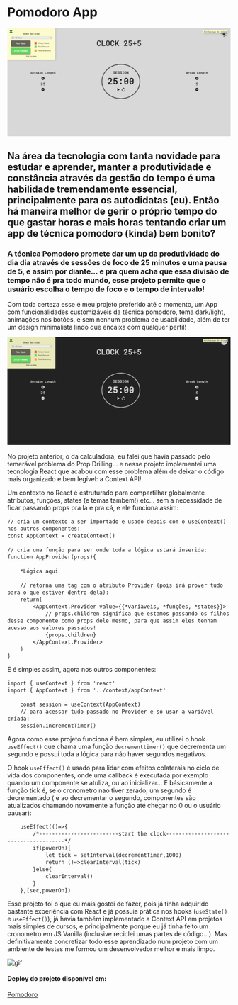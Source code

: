 # Pomodoro App

![ligth-mode](img/light-clock.png)

## Na área da tecnologia com tanta novidade para estudar e aprender, manter a produtividade e constância através da gestão do tempo é uma habilidade tremendamente essencial, principalmente para os autodidatas (eu). Então há maneira melhor de gerir o próprio tempo do que gastar horas e mais horas tentando criar um app de técnica pomodoro (kinda) bem bonito?

### A técnica Pomodoro promete dar um up da produtividade do dia dia através de sessões de foco de 25 minutos e uma pausa de 5, e assim por diante... e pra quem acha que essa divisão de tempo não é pra todo mundo, esse projeto permite que o usuário escolha o tempo de foco e o tempo de intervalo!

Com toda certeza esse é meu projeto preferido até o momento, um App com funcionalidades customizáveis da técnica pomodoro, tema dark/light, animações nos botôes, e sem nenhum problema de usabilidade, além de ter um design minimalista lindo que encaixa com qualquer perfil!

![dark-mode](img/dark-clock.png)

No projeto anterior, o da calculadora, eu falei que havia passado pelo temerável problema do Prop Drilling... e nesse projeto implementei uma tecnologia React que acabou com esse problema além de deixar o código mais organizado e bem legível: a Context API!

Um contexto no React é estruturado para compartilhar globalmente atributos, funções, states (e temas também!) etc... sem a necessidade de ficar passando props pra la e pra cá, e ele funciona assim:
```
// cria um contexto a ser importado e usado depois com o useContext() nos outros componentes:
const AppContext = createContext()

// cria uma função para ser onde toda a lógica estará inserida:
function AppProvider(props){

    *Lógica aqui

    // retorna uma tag com o atributo Provider (pois irá prover tudo para o que estiver dentro dela):
    return(
        <AppContext.Provider value={{*variaveis, *funções, *states}}>
            // props.children significa que estamos passando os filhos desse componente como props dele mesmo, para que assim eles tenham acesso aos valores passados!
            {props.children}
        </AppContext.Provider>
    )
}
```

E é simples assim, agora nos outros componentes:
```
import { useContext } from 'react'
import { AppContext } from '../context/appContext'

    const session = useContext(AppContext)
    // para acessar tudo passado no Provider e só usar a variável criada:
    session.incrementTimer()
```
Agora como esse projeto funciona é bem simples, eu utilizei o hook `useEffect()` que chama uma função `decrementtimer()` que decrementa um segundo e possui toda a lógica para não haver segundos negativos.

O hook `useEffect()` é usado para lidar com efeitos colaterais no ciclo de vida dos componentes, onde uma callback é executada por exemplo quando um componente se atuliza, ou ao inicializar... E básicamente a função tick é, se o cronometro nao tiver zerado, um segundo é decrementado ( e ao decrementar o segundo, componentes são atualizados chamando novamente a função até chegar no 0 ou o usuário pausar):
```
    useEffect(()=>{
        /*-------------------------start the clock--------------------------------------*/
        if(powerOn){
            let tick = setInterval(decrementTimer,1000)
            return ()=>clearInterval(tick)
        }else{
            clearInterval()
        }
    },[sec,powerOn])
```
Esse projeto foi o que eu mais gostei de fazer, pois já tinha adquirido bastante experiência com React e já possuia prática nos hooks (`useState()` e `useEffect()`), já havia também implementado a Context API em projetos mais simples de cursos, e principalmente porque eu já tinha feito um cronometro em JS Vanilla (inclusive reciclei umas partes de código...). Mas definitivamente concretizar todo esse aprendizado num projeto com um ambiente de testes me formou um desenvolvedor melhor e mais limpo.

![gif](pomodoro.gif)

#### Deploy do projeto disponível em:

[Pomodoro](https://clock-25-5-5gz8yji7a-lucas-vieira-r.vercel.app)




